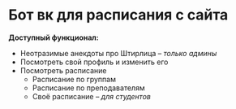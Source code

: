 # Бот вк для расписания с сайта  
  
  **Доступный функционал:**  
  - Неотразимые анекдоты про Штирлица – *только админы*  
  - Посмотреть свой профиль и изменить его  
  - Посмотреть расписание  
    - Расписание по группам  
    - Расписание по преподавателям  
    - Своё расписание – *для студентов*  
